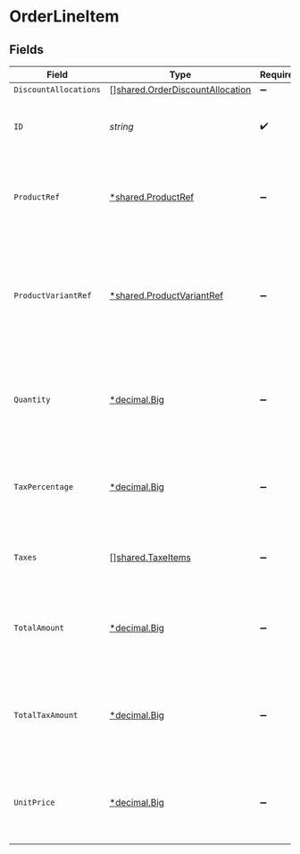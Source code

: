 # OrderLineItem


## Fields

| Field                                                                                        | Type                                                                                         | Required                                                                                     | Description                                                                                  | Example                                                                                      |
| -------------------------------------------------------------------------------------------- | -------------------------------------------------------------------------------------------- | -------------------------------------------------------------------------------------------- | -------------------------------------------------------------------------------------------- | -------------------------------------------------------------------------------------------- |
| `DiscountAllocations`                                                                        | [][shared.OrderDiscountAllocation](../../../pkg/models/shared/orderdiscountallocation.md)    | :heavy_minus_sign:                                                                           | N/A                                                                                          |                                                                                              |
| `ID`                                                                                         | *string*                                                                                     | :heavy_check_mark:                                                                           | A unique, persistent identifier for this record                                              | 13d946f0-c5d5-42bc-b092-97ece17923ab                                                         |
| `ProductRef`                                                                                 | [*shared.ProductRef](../../../pkg/models/shared/productref.md)                               | :heavy_minus_sign:                                                                           | Reference that links the line item to the correct product details.                           |                                                                                              |
| `ProductVariantRef`                                                                          | [*shared.ProductVariantRef](../../../pkg/models/shared/productvariantref.md)                 | :heavy_minus_sign:                                                                           | Reference that links the line item to the specific version of product that has been ordered. |                                                                                              |
| `Quantity`                                                                                   | [*decimal.Big](https://pkg.go.dev/github.com/ericlagergren/decimal#Big)                      | :heavy_minus_sign:                                                                           | Number of units of the product sold.<br/>For refunds, quantity is negative.<br/>             |                                                                                              |
| `TaxPercentage`                                                                              | [*decimal.Big](https://pkg.go.dev/github.com/ericlagergren/decimal#Big)                      | :heavy_minus_sign:                                                                           | Percentage rate (from 0 to 100) of any sales tax applied to the unit price.                  | 0                                                                                            |
| `Taxes`                                                                                      | [][shared.TaxeItems](../../../pkg/models/shared/taxeitems.md)                                | :heavy_minus_sign:                                                                           | Taxes breakdown as applied to order lines.                                                   |                                                                                              |
| `TotalAmount`                                                                                | [*decimal.Big](https://pkg.go.dev/github.com/ericlagergren/decimal#Big)                      | :heavy_minus_sign:                                                                           | Total amount of the line item, including discounts and tax.                                  |                                                                                              |
| `TotalTaxAmount`                                                                             | [*decimal.Big](https://pkg.go.dev/github.com/ericlagergren/decimal#Big)                      | :heavy_minus_sign:                                                                           | Total amount of tax applied to the line item, factoring in any discounts.                    |                                                                                              |
| `UnitPrice`                                                                                  | [*decimal.Big](https://pkg.go.dev/github.com/ericlagergren/decimal#Big)                      | :heavy_minus_sign:                                                                           | Price per unit of goods or services, excluding discounts and tax.                            |                                                                                              |